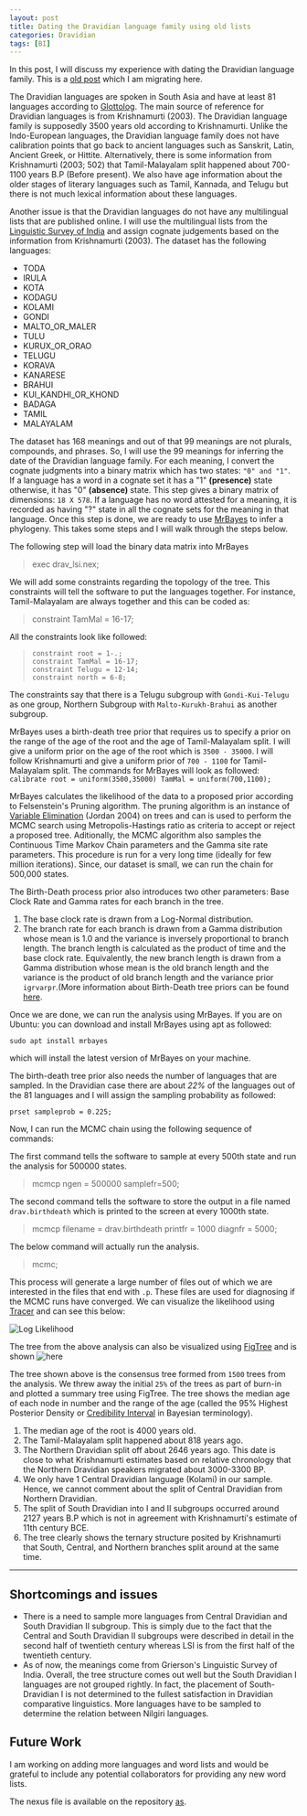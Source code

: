 ```yaml
---
layout: post
title: Dating the Dravidian language family using old lists
categories: Dravidian
tags: [BI]
---
```


In this post, I will discuss my experience with dating the Dravidian language family. This is a [old post](https://github.com/PhyloStar/dravidian-dating/wiki/Dravidian-Dating-with-LSI) which I am migrating here.

The Dravidian languages are spoken in South Asia and have at least 81 languages according to [Glottolog](http://glottolog.org/resource/languoid/id/drav1251). The main source of reference for Dravidian languages is from Krishnamurti (2003). The Dravidian language family is supposedly 3500 years old according to Krishnamurti. Unlike the Indo-European languages, the Dravidian language family does not have calibration points that go back to ancient languages such as Sanskrit, Latin, Ancient Greek, or Hittite. Alternatively, there is some information from Krishnamurti (2003; 502) that Tamil-Malayalam split happened about 700-1100 years B.P (Before present). We also have age information about the older stages of literary languages such as Tamil, Kannada, and Telugu but there is not much lexical information about these languages.

Another issue is that the Dravidian languages do not have any multilingual lists that are published online. I will use the multilingual lists from the [Linguistic Survey of India](https://archive.org/details/in.ernet.dli.2015.101650) and assign cognate judgements based on the information from Krishnamurti (2003). The dataset has the following languages:
* TODA
* IRULA
* KOTA
* KODAGU
* KOLAMI
* GONDI
* MALTO_OR_MALER
* TULU
* KURUX_OR_ORAO
* TELUGU
* KORAVA
* KANARESE
* BRAHUI
* KUI_KANDHI_OR_KHOND
* BADAGA
* TAMIL
* MALAYALAM

The dataset has 168 meanings and out of that 99 meanings are not plurals, compounds, and phrases. So, I will use the 99 meanings for inferring the date of the Dravidian language family. For each meaning, I convert the cognate judgments into a binary matrix which has two states: `"0" and "1"`. If a language has a word in a cognate set it has a "1" **(presence)** state otherwise, it has "0" **(absence)** state. This step gives a binary matrix of dimensions: `18 X 578`. If a language has no word attested for a meaning, it is recorded as having "?" state in all the cognate sets for the meaning in that language. Once this step is done, we are ready to use [MrBayes](http://mrbayes.sourceforge.net/) to infer a phylogeny. This takes some steps and I will walk through the steps below.

The following step will load the binary data matrix into MrBayes
>exec drav_lsi.nex;

We will add some constraints regarding the topology of the tree. This constraints will tell the software to put the languages together. For instance, Tamil-Malayalam are always together and this can be coded as:
>constraint TamMal = 16-17;

All the constraints look like followed:
>     constraint root = 1-.;
>     constraint TamMal = 16-17;
>     constraint Telugu = 12-14;
>     constraint north = 6-8;

The constraints say that there is a Telugu subgroup with `Gondi-Kui-Telugu` as one group, Northern Subgroup with `Malto-Kurukh-Brahui` as another subgroup.

MrBayes uses a birth-death tree prior that requires us to specify a prior on the range of the age of the root and the age of Tamil-Malayalam split. I will give a uniform prior on the age of the root which is `3500 - 35000`. I will follow Krishnamurti and give a uniform prior of `700 - 1100` for Tamil-Malayalam split. The commands for MrBayes will look as followed:
`calibrate root = uniform(3500,35000) TamMal = uniform(700,1100);`

MrBayes calculates the likelihood of the data to a proposed prior according to Felsenstein's Pruning algorithm. The pruning algorithm is an instance of [Variable Elimination](https://projecteuclid.org/download/pdfview_1/euclid.ss/1089808279) (Jordan 2004) on trees and can is used to perform the MCMC search using Metropolis-Hastings ratio as criteria to accept or reject a proposed tree. Aditionally, the MCMC algorithm also samples the Continuous Time Markov Chain parameters and the Gamma site rate parameters. This procedure is run for a very long time (ideally for few million iterations). Since, our dataset is small, we can run the chain for 500,000 states. 

The Birth-Death process prior also introduces two other parameters: Base Clock Rate and Gamma rates for each branch in the tree. 
1. The base clock rate is drawn from a Log-Normal distribution. 
2. The branch rate for each branch is drawn from a Gamma distribution whose mean is 1.0 and the variance is inversely proportional to branch length. The branch length is calculated as the product of time and the base clock rate. Equivalently, the new branch length is drawn from a Gamma distribution whose mean is the old branch length and the variance is the product of old branch length and the variance prior `igrvarpr`.(More information about Birth-Death tree priors can be found [here](https://arxiv.org/pdf/1603.05707).

Once we are done, we can run the analysis using MrBayes. If you are on Ubuntu: you can download and install MrBayes using apt as followed:

`sudo apt install mrbayes`

which will install the latest version of MrBayes on your machine.

The birth-death tree prior also needs the number of languages that are sampled. In the Dravidian case there are about _22%_ of the languages out of the 81 languages and I will assign the sampling probability as followed:

`prset sampleprob = 0.225;`

Now, I can run the MCMC chain using the following sequence of commands:

The first command tells the software to sample at every 500th state and run the analysis for 500000 states.
>mcmcp ngen = 500000 samplefr=500;

The second command tells the software to store the output in a file named `drav.birthdeath` which is printed to the screen at every 1000th state.
>mcmcp filename = drav.birthdeath printfr = 1000 diagnfr = 5000;

The below command will actually run the analysis.
>mcmc;

This process will generate a large number of files out of which we are interested in the files that end with `.p`. These files are used for diagnosing if the MCMC runs have converged. We can visualize the likelihood using [Tracer](http://tree.bio.ed.ac.uk/software/tracer/) and can see this below:

![Log Likelihood](https://github.com/PhyloStar/dravidian-dating/blob/master/LL_trace.png)

The tree from the above analysis can also be visualized using [FigTree](http://tree.bio.ed.ac.uk/software/figtree/) and is shown ![here](https://github.com/PhyloStar/dravidian-dating/blob/master/drav.birthdeath.con.tre.png)

The tree shown above is the consensus tree formed from `1500` trees from the analysis. We threw away the initial `25%` of the trees as part of burn-in and plotted a summary tree using FigTree. The tree shows the median age of each node in number and the range of the age (called the 95% Highest Posterior Density or [Credibility Interval](https://en.wikipedia.org/wiki/Credible_interval) in Bayesian terminology).

1. The median age of the root is 4000 years old.
2. The Tamil-Malayalam split happened about 818 years ago.
3. The Northern Dravidian split off about 2646 years ago. This date is close to what Krishnamurti estimates based on relative chronology that the Northern Dravidian speakers migrated about 3000-3300 BP.
4. We only have 1 Central Dravidian language (Kolami) in our sample. Hence, we cannot comment about the split of Central Dravidian from Northern Dravidian.
5. The split of South Dravidian into I and II subgroups occurred around 2127 years B.P which is not in agreement with Krishnamurti's estimate of 11th century BCE.
6. The tree clearly shows the ternary structure posited by Krishnamurti that South, Central, and Northern branches split around at the same time.

***
## Shortcomings and issues
* There is a need to sample more languages from Central Dravidian and South Dravidian II subgroup. This is simply due to the fact that the Central and South Dravidian II subgroups were described in detail in the second half of twentieth century whereas LSI is from the first half of the twentieth century.
* As of now, the meanings come from Grierson's Linguistic Survey of India. Overall, the tree structure comes out well but the South Dravidian I languages are not grouped rightly. In fact, the placement of South-Dravidian I is not determined to the fullest satisfaction in Dravidian comparative linguistics. More languages have to be sampled to determine the relation between Nilgiri languages.

## Future Work
I am working on adding more languages and word lists and would be grateful to include any potential collaborators for providing any new word lists.

The nexus file is available on the repository [as](https://github.com/PhyloStar/dravidian-dating/blob/master/drav_lsi.nex).
